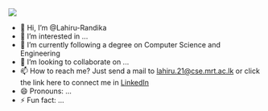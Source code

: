 <img src="https://media.licdn.com/dms/image/v2/D4E16AQE3t9PJJ1ehsg/profile-displaybackgroundimage-shrink_350_1400/profile-displaybackgroundimage-shrink_350_1400/0/1721078473155?e=1729728000&v=beta&t=c4W81x8T9V6xvheo4ep8TeSpjHSVQa9bk9eylOyGBbo"/>

- 👋 Hi, I’m @Lahiru-Randika
- 👀 I’m interested in ...
- 🌱 I’m currently following a degree on Computer Science and Engineering
- 💞️ I’m looking to collaborate on ...
- 📫 How to reach me? Just send a mail to lahiru.21@cse.mrt.ac.lk or click the link here to connect me in <a href="https://www.linkedin.com/in/lahiru-randika-m/">LinkedIn</a>
- 😄 Pronouns: ...
- ⚡ Fun fact: ...

<!---
Lahiru-Randika/Lahiru-Randika is a ✨ special ✨ repository because its `README.md` (this file) appears on your GitHub profile.
You can click the Preview link to take a look at your changes.
--->
